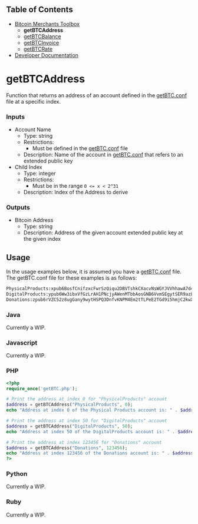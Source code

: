 ## Table of Contents
- [Bitcoin Merchants Toolbox][Toolbox]
  - **getBTCAddress**
  - [getBTCBalance]
  - [getBTCInvoice]
  - [getBTCRate]
- [Developer Documentation][DevDocs]

# getBTCAddress
Function that returns an address of an account defined in the [getBTC.conf] file at a specific index.

### Inputs
- Account Name
  - Type: string
  - Restrictions:
    - Must be defined in the [getBTC.conf] file
  - Description: Name of the account in [getBTC.conf] that refers to an extended public key
- Child Index
  - Type: integer
  - Restrictions:
    - Must be in the range `0 <= x < 2^31`
  - Description: Index of the Address to derive

### Outputs
- Bitcoin Address
  - Type: string
  - Description: Address of the given account extended public key at the given index

## Usage
In the usage examples below, it is assumed you have a [getBTC.conf] file. The getBTC.conf file for these examples is as follows:
```txt
PhysicalProducts:xpub6BosfCnifzxcFwrSzQiqu2DBVTshkCXacvNsWGYJVVhhawA7d4R5WSWGFNbi8Aw6ZRc1brxMyWMzG3DSSSSoekkudhUd9yLb6qx39T9nMdj
DigitalProducts:ypub6Ww3ibxVfGzLrAH1PNcjyAWenMTbbAosGNB6VvmSEgytSER9azLDWCxoJwW7Ke7icmizBMXrzBx9979FfaHxHcrArf3zbeJJJUZPf663zsP
Donations:zpub6rVZC52z8ugGany9wytHSPQ3DnfvKNPM4Em2tTLPeE2TGd9i5hmjC2kwXNt8oMHAdXruRQAkuqWYmKraSaip3xfPjTq4zKCAJiYGKpmcZ9B
```

### Java
Currently a WIP.

### Javascript
Currently a WIP.

### PHP
```php
<?php
require_once('getBTC.php');

# Print the address at index 0 for "PhysicalProducts" account
$address = getBTCAddress("PhysicalProducts", 0);
echo "Address at index 0 of the Physical Products account is: " . $address;

# Print the address at index 50 for "DigitalProducts" account
$address = getBTCAddress("DigitalProducts", 50);
echo "Address at index 50 of the DigitalProducts account is: " . $address;

# Print the address at index 123456 for "Donations" account
$address = getBTCAddress("Donations", 123456);
echo "Address at index 123456 of the Donations account is: " . $address;
?>
```

### Python
Currently a WIP.

### Ruby
Currently a WIP.

[getBTC.conf]: ../getBTC.conf
[Toolbox]: ../
[getBTCAddress]: ../getBTCAddress/
[getBTCBalance]: ../getBTCBalance/
[getBTCInvoice]: ../getBTCInvoice/
[getBTCRate]: ../getBTCRate/
[DevDocs]: ../docs/
